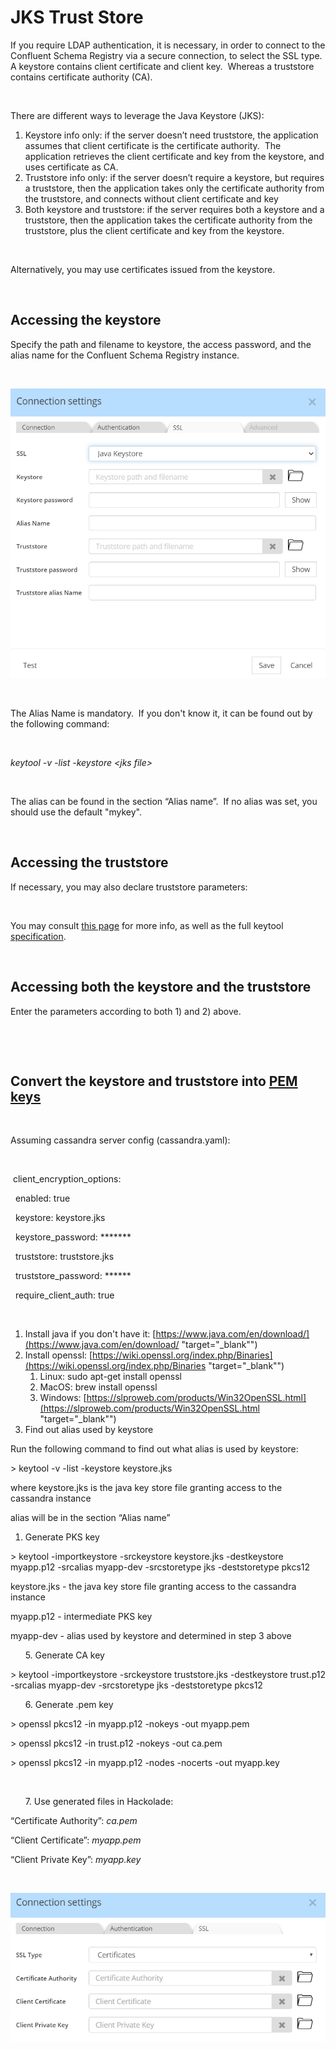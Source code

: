 # JKS Trust Store

If you require LDAP authentication, it is necessary, in order to connect to the Confluent Schema Registry via a secure connection, to select the SSL type.&nbsp; A keystore contains client certificate and client key.&nbsp; Whereas a truststore contains certificate authority (CA).

&nbsp;

There are different ways to leverage the Java Keystore (JKS):

1. Keystore info only: if the server doesn’t need truststore, the application assumes that client certificate is the certificate authority.&nbsp; The application retrieves the client certificate and key from the keystore, and uses certificate as CA.&nbsp;
1. Truststore info only: if the server doesn’t require a keystore, but requires a truststore, then the application takes only the certificate authority from the truststore, and connects without client certificate and key
1. Both keystore and truststore: if the server requires both a keystore and a truststore, then the application takes the certificate authority from the truststore, plus the client certificate and key from the keystore.

&nbsp;

Alternatively, you may use certificates issued from the keystore.

&nbsp;

## Accessing the keystore&nbsp;

Specify the path and filename to keystore, the access password, and the alias name for the Confluent Schema Registry instance.

&nbsp;

![Image](<lib/Confluent%20Connection%20Settings%20-%20LDAP%20JKS.png>)

&nbsp;

The Alias Name is mandatory.&nbsp; If you don't know it, it can be found out by the following command:

&nbsp;

*keytool -v -list -keystore \<jks file\>*

&nbsp;

The alias can be found in the section “Alias name”.&nbsp; If no alias was set, you should use the default "mykey".

&nbsp;

## Accessing the truststore

If necessary, you may also declare truststore parameters:

&nbsp;

You may consult [this page](<https://docs.datastax.com/en/security/6.7/security/secSslCertificatesKeystores.html> "target=\"\_blank\"") for more info, as well as the full keytool [specification](<https://docs.oracle.com/javase/8/docs/technotes/tools/windows/keytool.html> "target=\"\_blank\"").

&nbsp;

## Accessing both the keystore and the truststore

Enter the parameters according to both 1) and 2) above.

&nbsp;

&nbsp;

## Convert the keystore and truststore into [PEM keys](<https://en.wikipedia.org/wiki/Privacy-Enhanced\_Mail> "target=\"\_blank\"")

&nbsp;

Assuming cassandra server config (cassandra.yaml):

&nbsp;

&nbsp;client\_encryption\_options:

  enabled: true

  keystore: keystore.jks

  keystore\_password: \*\*\*\*\*\*\*

  truststore: truststore.jks

  truststore\_password: \*\*\*\*\*\*

  require\_client\_auth: true

&nbsp;

1. Install java if you don't have it: [https://www.java.com/en/download/](<https://www.java.com/en/download/> "target=\"\_blank\"")
1. Install openssl: [https://wiki.openssl.org/index.php/Binaries](<https://wiki.openssl.org/index.php/Binaries> "target=\"\_blank\"")
   1. Linux: sudo apt-get install openssl
   1. MacOS: brew install openssl
   1. Windows: [https://slproweb.com/products/Win32OpenSSL.html](<https://slproweb.com/products/Win32OpenSSL.html> "target=\"\_blank\"")
1. Find out alias used by keystore

Run the following command to find out what alias is used by keystore:

\> keytool -v -list -keystore keystore.jks

where keystore.jks is the java key store file granting access to the cassandra instance

alias will be in the section “Alias name”

1. Generate PKS key

\> keytool -importkeystore -srckeystore keystore.jks -destkeystore myapp.p12 -srcalias myapp-dev -srcstoretype jks -deststoretype pkcs12

keystore.jks - the java key store file granting access to the cassandra instance

myapp.p12 - intermediate PKS key

myapp-dev - alias used by keystore and determined in step 3 above

      5. Generate CA key

\> keytool -importkeystore -srckeystore truststore.jks -destkeystore trust.p12 -srcalias myapp-dev -srcstoretype jks -deststoretype pkcs12

      6. Generate .pem key

\> openssl pkcs12 -in myapp.p12 -nokeys -out myapp.pem

\> openssl pkcs12 -in trust.p12 -nokeys -out ca.pem

\> openssl pkcs12 -in myapp.p12 -nodes -nocerts -out myapp.key

&nbsp;

      7. Use generated files in Hackolade:

“Certificate Authority”: *ca.pem*

“Client Certificate”: *myapp.pem*

“Client Private Key”: *myapp.key*

&nbsp;

![Cassandra Connection Settings - LDAP Certificate](<lib/Cassandra%20Connection%20Settings%20-%20LDAP%20Certific.png>)

